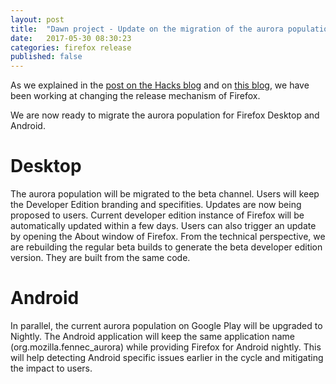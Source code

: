 ```yaml
---
layout: post
title:  "Dawn project - Update on the migration of the aurora populations"
date:   2017-05-30 08:30:23
categories: firefox release
published: false
---
```


As we explained in the [post on the Hacks blog](https://hacks.mozilla.org/2017/04/simplifying-firefox-release-channels/) and on [this blog](http://release.mozilla.org/firefox/release/2017/04/17/Dawn-Project-FAQ.html), we have been working at changing the release mechanism of Firefox.

We are now ready to migrate the aurora population for Firefox Desktop and Android.

# Desktop

The aurora population will be migrated to the beta channel. Users will keep the Developer Edition branding and specifities. Updates are now being proposed to users.
Current developer edition instance of Firefox will be automatically updated within a few days. Users can also trigger an update by opening the About window of Firefox.
From the technical perspective, we are rebuilding the regular beta builds to generate the beta developer edition version. They are built from the same code.


# Android

In parallel, the current aurora population on Google Play will be upgraded to Nightly.
The Android application will keep the same application name (org.mozilla.fennec_aurora) while
providing Firefox for Android nightly.
This will help detecting Android specific issues earlier in the cycle and mitigating the impact to users.

